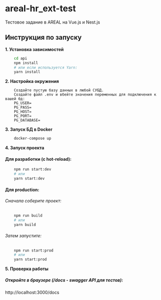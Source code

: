 # areal-hr_ext-test
Тестовое задание в AREAL на Vue.js и Nest.js

## Инструкция по запуску
**1. Установка зависимостей**
```bash
    cd api
    npm install
    # или если используется Yarn:
    yarn install
```
**2. Настройка окружения**
```text
    Создайте пустую базу данных в любой СУБД.
    Создайте файл .env и вбейте значения переменных для подключения к вашей бд:
    PG_USER=
    PG_PASS=
    PG_HOST=
    PG_PORT=
    PG_DATABASE=
```
**3. Запуск БД в Docker**
```bash
    docker-compose up
```
**4. Запуск проекта**
#### Для разработки (с hot-reload):
```bash
    npm run start:dev
    # или
    yarn start:dev
```
#### Для production:
###### Сначала соберите проект:
```bash
    npm run build
    # или
    yarn build
```
###### Затем запустите:
```bash
    npm run start:prod
    # или
    yarn start:prod
```
**5. Проверка работы**
##### Откройте в браузере (/docs - swagger API для тестов):
http://localhost:3000/docs